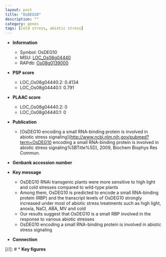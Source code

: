 ```yaml
---
layout: post
title: "OsDEG10"
description: ""
category: genes
tags: [cold stress, abiotic stress]
---
```


* **Information**  
    + Symbol: OsDEG10  
    + MSU: [LOC_Os08g04440](http://rice.plantbiology.msu.edu/cgi-bin/ORF_infopage.cgi?orf=LOC_Os08g04440)  
    + RAPdb: [Os08g0139000](http://rapdb.dna.affrc.go.jp/viewer/gbrowse_details/irgsp1?name=Os08g0139000)  

* **PSP score**  
    + LOC_Os08g04440.2: 0.4134 
    + LOC_Os08g04440.1: 0.791 

* **PLAAC score**  
    + LOC_Os08g04440.2: 0 
    + LOC_Os08g04440.1: 0 

* **Publication**  
    + [OsDEG10 encoding a small RNA-binding protein is involved in abiotic stress signaling](http://www.ncbi.nlm.nih.gov/pubmed?term=OsDEG10 encoding a small RNA-binding protein is involved in abiotic stress signaling%5BTitle%5D), 2009, Biochem Biophys Res Commun.

* **Genbank accession number**  

* **Key message**  
    + OsDEG10 RNAi transgenic plants were more sensitive to high light and cold stresses compared to wild-type plants
    + Among them, OsDEG10 is predicted to encode a small RNA-binding protein (RBP) and the transcript levels of OsDEG10 strongly increased under most of abiotic stress treatments such as high light, anoxia, NaCl, ABA, MV and cold
    + Our results suggest that OsDEG10 is a small RBP involved in the response to various abiotic stresses
    + OsDEG10 encoding a small RNA-binding protein is involved in abiotic stress signaling

* **Connection**  

[//]: # * **Key figures**  


